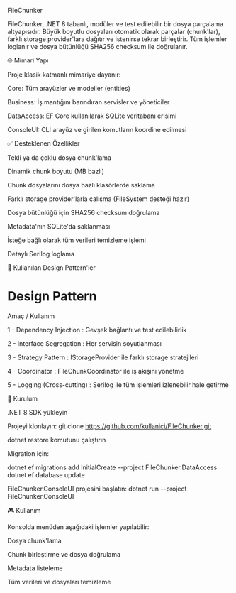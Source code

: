 FileChunker

FileChunker, .NET 8 tabanlı, modüler ve test edilebilir bir dosya parçalama altyapısıdır. Büyük boyutlu dosyaları otomatik olarak parçalar (chunk'lar), farklı storage provider'lara dağıtır ve istenirse tekrar birleştirir. Tüm işlemler loglanır ve dosya bütünlüğü SHA256 checksum ile doğrulanır.

🌐 Mimari Yapı

Proje klasik katmanlı mimariye dayanır:

Core: Tüm arayüzler ve modeller (entities)

Business: İş mantığını barındıran servisler ve yöneticiler

DataAccess: EF Core kullanılarak SQLite veritabanı erisimi

ConsoleUI: CLI arayüz ve girilen komutların koordine edilmesi

✅ Desteklenen Özellikler

Tekli ya da çoklu dosya chunk'lama

Dinamik chunk boyutu (MB bazlı)

Chunk dosyalarını dosya bazlı klasörlerde saklama

Farklı storage provider'larla çalışma (FileSystem desteği hazır)

Dosya bütünlüğü için SHA256 checksum doğrulama

Metadata'nın SQLite'da saklanması

İsteğe bağlı olarak tüm verileri temizleme işlemi

Detaylı Serilog loglama

📂 Kullanılan Design Pattern'ler

# Design Pattern

Amaç    /    Kullanım

1 - Dependency Injection : Gevşek bağlantı ve test edilebilirlik

2 - Interface Segregation : Her servisin soyutlanması

3 - Strategy Pattern : IStorageProvider ile farklı storage stratejileri

4 - Coordinator : FileChunkCoordinator ile iş akışını yönetme

5 - Logging (Cross-cutting) : Serilog ile tüm işlemleri izlenebilir hale getirme

🔧 Kurulum

.NET 8 SDK yükleyin

Projeyi klonlayın: git clone https://github.com/kullanici/FileChunker.git

dotnet restore komutunu çalıştırın

Migration için:

dotnet ef migrations add InitialCreate --project FileChunker.DataAccess
dotnet ef database update

FileChunker.ConsoleUI projesini başlatın: dotnet run --project FileChunker.ConsoleUI

🎮 Kullanım

Konsolda menüden aşağıdaki işlemler yapılabilir:

Dosya chunk'lama

Chunk birleştirme ve dosya doğrulama

Metadata listeleme

Tüm verileri ve dosyaları temizleme

